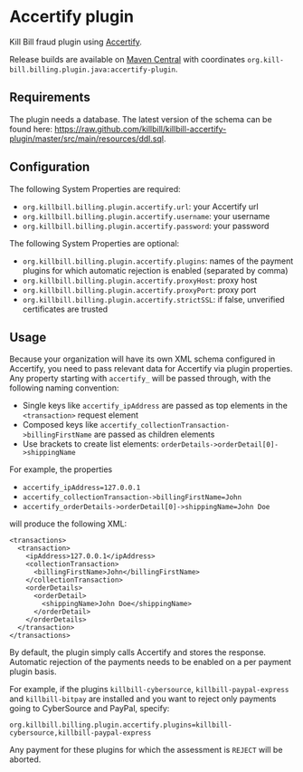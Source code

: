 Accertify plugin
================

Kill Bill fraud plugin using [Accertify](http://www.accertify.com/).

Release builds are available on [Maven Central](http://search.maven.org/#search%7Cga%7C1%7Cg%3A%22org.kill-bill.billing.plugin.java%22%20AND%20a%3A%22accertify-plugin%22) with coordinates `org.kill-bill.billing.plugin.java:accertify-plugin`.

Requirements
------------

The plugin needs a database. The latest version of the schema can be found here: https://raw.github.com/killbill/killbill-accertify-plugin/master/src/main/resources/ddl.sql.

Configuration
-------------

The following System Properties are required:

* `org.killbill.billing.plugin.accertify.url`: your Accertify url
* `org.killbill.billing.plugin.accertify.username`: your username
* `org.killbill.billing.plugin.accertify.password`: your password

The following System Properties are optional:

* `org.killbill.billing.plugin.accertify.plugins`: names of the payment plugins for which automatic rejection is enabled (separated by comma)
* `org.killbill.billing.plugin.accertify.proxyHost`: proxy host
* `org.killbill.billing.plugin.accertify.proxyPort`: proxy port
* `org.killbill.billing.plugin.accertify.strictSSL`: if false, unverified certificates are trusted

Usage
-----

Because your organization will have its own XML schema configured in Accertify, you need to pass relevant data for Accertify via plugin properties.
Any property starting with `accertify_` will be passed through, with the following naming convention:

* Single keys like `accertify_ipAddress` are passed as top elements in the `<transaction>` request element
* Composed keys like `accertify_collectionTransaction->billingFirstName` are passed as children elements
* Use brackets to create list elements: `orderDetails->orderDetail[0]->shippingName`

For example, the properties

* `accertify_ipAddress=127.0.0.1`
* `accertify_collectionTransaction->billingFirstName=John`
* `accertify_orderDetails->orderDetail[0]->shippingName=John Doe`

will produce the following XML:

```
<transactions>
  <transaction>
    <ipAddress>127.0.0.1</ipAddress>
    <collectionTransaction>
      <billingFirstName>John</billingFirstName>
    </collectionTransaction>
    <orderDetails>
      <orderDetail>
        <shippingName>John Doe</shippingName>
      </orderDetail>
    </orderDetails>
  </transaction>
</transactions>
```

By default, the plugin simply calls Accertify and stores the response. Automatic rejection of the payments needs to be enabled on a per payment plugin basis.

For example, if the plugins `killbill-cybersource`, `killbill-paypal-express` and `killbill-bitpay` are installed and you want to reject only payments going to CyberSource and PayPal, specify:

```
org.killbill.billing.plugin.accertify.plugins=killbill-cybersource,killbill-paypal-express
```

Any payment for these plugins for which the assessment is `REJECT` will be aborted.
